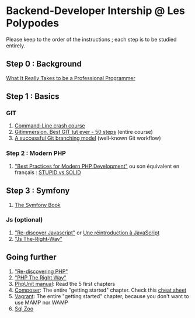 # Backend-Developer Intership @ Les Polypodes

Please keep to the order of the instructions ; each step is to be studied entirely. 

## Step 0 : Background

[What It Really Takes to be a Professional Programmer](http://lifehacker.com/what-it-really-takes-to-be-a-professional-programmer-1674327537)

## Step 1 : Basics

### GIT

1. [Command-Line crash course](http://cli.learncodethehardway.org/book/)
3. [Gitimmersion. Best GIT tut ever - 50 steps](http://gitimmersion.com) (entire course)
4. [A successful Git branching model](http://nvie.com/posts/a-successful-git-branching-model) (well-known Git workflow)

### Step 2 : Modern PHP

1. ["Best Practices for Modern PHP Development"](https://www.airpair.com/php/posts/best-practices-for-modern-php-development) ou son équivalent en français : [STUPID vs SOLID](http://afsy.fr/avent/2013/02-principes-stupid-solid-poo)

## Step 3 : Symfony

1. [The Symfony Book](http://symfony.com/doc/current/book/index.html)

### Js (optional)

1. ["Re-discover Javascript"](http://gitbookio.gitbooks.io/javascript/) or [Une réintroduction à JavaScript](https://developer.mozilla.org/fr/docs/Web/JavaScript/Une_r%C3%A9introduction_%C3%A0_JavaScript#Introduction-)
2. ["Js The-Right-Way"](http://jstherightway.org/)

## Going further

1. ["Re-discovering PHP"](http://edu.williamdurand.fr/php-slides/index.html)
2. ["PHP The Right Way"](http://www.phptherightway.com)
3. [PhpUnit manual](https://phpunit.de/manual/current/en/phpunit-book.html): Read the 5 first chapters
4. [Composer](http://getcomposer.org): The entire "getting started" chapter. Check this [cheat sheet](http://composer.json.jolicode.com/)
5. [Vagrant](http://vagrantup.com): The entire "getting started" chapter, because you don't want to use MAMP nor WAMP
6. [Sql Zoo](http://sqlzoo.net/wiki/Main_Page)



